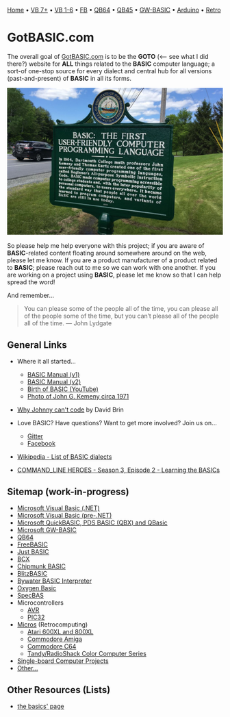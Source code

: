 [Home](https://gotbasic.com) • [VB 7+](vb.md) • [VB 1-6](vb6.md) • [FB](freebasic.md) • [QB64](qb64.md) • [QB45](qb.md) • [GW-BASIC](gw-basic.md) • [Arduino](avr.md) • [Retro](micros.md)

# GotBASIC.com

The overall goal of [GotBASIC.com](https://gotBASIC.com) is to be the **GOTO** (<-- see what I did there?) website for __**ALL**__ things related to the **BASIC** computer language; a sort-of  one-stop source for every dialect and central hub for all versions (past-and-present) of **BASIC** in all its forms.

[![BASIC Historical Marker](images/historical_marker.jpg)](https://granitegeek.concordmonitor.com/2019/06/11/finally-a-historical-marker-that-talks-about-something-important/)

So please help me help everyone with this project; if you are aware of **BASIC**-related content floating around somewhere around on the web, please let me know.  If you are a product manufacturer of a product related to **BASIC**; please reach out to me so we can work with one another.  If you are working on a project using **BASIC**, please let me know so that I can help spread the word!

And remember...

> You can please some of the people all of the time, you can please all of the people some of the time, but you can’t please all of the people all of the time. ― John Lydgate

## General Links

  - Where it all started...
    - [BASIC Manual (v1)](https://www.dartmouth.edu/basicfifty/basicmanual_1964.pdf)
    - [BASIC Manual (v2)](http://www.bitsavers.org/pdf/dartmouth/BASIC_Oct64.pdf)
    - [Birth of BASIC (YouTube)](https://youtu.be/WYPNjSoDrqw)
    - [Photo of John G. Kemeny circa 1971](https://www.facebook.com/photo.php?fbid=3231692710177167&set=gm.2801583449951637&type=3&eid=ARBtSSg1CovWA2io5tfAxHmmAPipYiSrENWlV7gpvv7y37WUdFsJ9hCG0VFfODJdf76_IVQ3k6fOEczC&ifg=1)

- [Why Johnny can't code](https://www.salon.com/test2/2006/09/14/basic_2) by David Brin

- Love BASIC? Have questions?  Want to get more involved?  Join us on...
  - [Gitter](https://gitter.im/GotBASIC/community)
  - [Facebook](https://www.facebook.com/groups/gotbasic)
- [Wikipedia - List of BASIC dialects](https://en.wikipedia.org/wiki/List_of_BASIC_dialects)
- [COMMAND_LINE HEROES - Season 3, Episode 2 - Learning the BASICs](https://www.redhat.com/en/command-line-heroes/season-3/learning-the-basics)  

## Sitemap (work-in-progress)

- [Microsoft Visual Basic (.NET)](vb.md)
- [Microsoft Visual Basic (pre-.NET)](vb6.md)
- [Microsoft QuickBASIC, PDS BASIC (QBX) and QBasic](qb.md)
- [Microsoft GW-BASIC](gw-basic.md)
- [QB64](qb64.md)
- [FreeBASIC](freebasic.md)
- [Just BASIC](justbasic.md)
- [BCX](bcx.md)
- [Chipmunk BASIC](chipmunk.md)
- [BlitzBASIC](blitz.md)
- [Bywater BASIC Interpreter](bywater.md)
- [Oxygen Basic](oxygen.md)
- [SpecBAS](specbas.md)
- Microcontrollers
  - [AVR](avr.md)
  - [PIC32](pic32.md)
- [Micros](micros.md) (Retrocomputing)
  - [Atari 600XL and 800XL](atari.md)
  - [Commodore Amiga](amiga.md)
  - [Commodore C64](c64.md)
  - [Tandy/RadioShack Color Computer Series](coco.md)
- [Single-board Computer Projects](SingleBoard.md)
- [Other...](other.md)

## Other Resources (Lists)

- [the basics' page](http://basic.mindteq.com/)